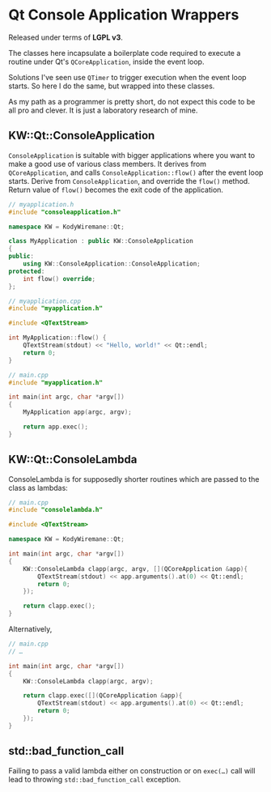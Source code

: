 # Qt Console Application Wrappers
Released under terms of **LGPL v3**.

The classes here incapsulate a boilerplate code required to execute a routine under Qt's `QCoreApplication`, inside the event loop.

Solutions I've seen use `QTimer` to trigger execution when the event loop starts. So here I do the same, but wrapped into these classes.

As my path as a programmer is pretty short, do not expect this code to be all pro and clever. It is just a laboratory research of mine.

## KW::Qt::ConsoleApplication

`ConsoleApplication` is suitable with bigger applications where you want to make a good use of various class members. It derives from `QCoreApplication`, and calls `ConsoleApplication::flow()` after the event loop starts. Derive from `ConsoleApplication`, and override the `flow()` method. Return value of `flow()` becomes the exit code of the application.

```c++
// myapplication.h
#include "consoleapplication.h"

namespace KW = KodyWiremane::Qt;

class MyApplication : public KW::ConsoleApplication
{
public:
    using KW::ConsoleApplication::ConsoleApplication;
protected:
    int flow() override;
};
```

```c++
// myapplication.cpp
#include "myapplication.h"

#include <QTextStream>

int MyApplication::flow() {
    QTextStream(stdout) << "Hello, world!" << Qt::endl;
    return 0;
}
```

```c++
// main.cpp
#include "myapplication.h"

int main(int argc, char *argv[])
{
    MyApplication app(argc, argv);

    return app.exec();
}
```

## KW::Qt::ConsoleLambda

ConsoleLambda is for supposedly shorter routines which are passed to the class as lambdas:

```c++
// main.cpp
#include "consolelambda.h"

#include <QTextStream>

namespace KW = KodyWiremane::Qt;

int main(int argc, char *argv[])
{
    KW::ConsoleLambda clapp(argc, argv, [](QCoreApplication &app){
        QTextStream(stdout) << app.arguments().at(0) << Qt::endl;
        return 0;
    });

    return clapp.exec();
}
```

Alternatively,

```c++
// main.cpp
// …

int main(int argc, char *argv[])
{
    KW::ConsoleLambda clapp(argc, argv);

    return clapp.exec([](QCoreApplication &app){
        QTextStream(stdout) << app.arguments().at(0) << Qt::endl;
        return 0;
    });
}
```

## std::bad_function_call

Failing to pass a valid lambda either on construction or on `exec(…)` call will lead to throwing `std::bad_function_call` exception.
